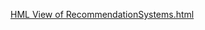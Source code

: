 [HML View of RecommendationSystems.html](https://github.com/ngranite/data-science/blob/main/src/Raw_GiridharNalmar_RecommendationSystems.html)
